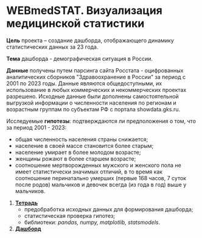 # WEBmedSTAT. Визуализация медицинской статистики

**Цель** проекта – создание дашборда, отображающего динамику статистических данных за 23 года.

**Тема** дашборда - демографическая ситуация в России.

**Данные** получены путем парсинга сайта Росстата - оцифрованных аналитических сборников "Здравоохранение в России" за период с 2001 по 2023 годы. Данные являются общедоступными, их использование в любых коммерческих и некоммерческих проектах разрешено. Исходные данные были дополнены самостоятельной выгрузкой информации о численности населения по регионам и возрастным группам по субъектам РФ с портала showdata.gks.ru.

Исследуемые **гипотезы**: подтверждаются ли предположения о том, что за период 2001 - 2023:
- общая численность населения страны снижается;
- население в своей массе становится более старым;
- население умирает в более молодом возрасте;
- женщины рожают в более старшем возрасте;
 - соотношение мертворожденных мужского и женского пола не имеет статистически значимых отличий, в то время как соотношение перинатально умерших (первые 168 часов, 7 суток после родов) мальчиков и девочек всегда (из года в год) выше у мальчиков.

1. **[Тетрадь](https://github.com/megrez63/WebMedStat/blob/main/RosStats.ipynb)**
   - предобработка исходных данных для формирования дашборда;
   - статистическая проверка гипотез;
   - библиотеки: *pandas, numpy, matplotlib, statsmodels*.
2. **[Дашборд](https://datalens.yandex/oa9gdxk4re3gc)**
